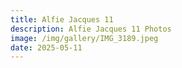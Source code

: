 ```yaml
---
title: Alfie Jacques 11
description: Alfie Jacques 11 Photos
image: /img/gallery/IMG_3189.jpeg
date: 2025-05-11
---
```



